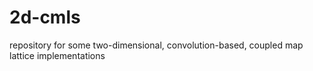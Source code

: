 # 2d-cmls
repository for some two-dimensional, convolution-based, coupled map lattice implementations


